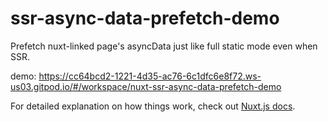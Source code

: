# ssr-async-data-prefetch-demo

Prefetch nuxt-linked page's asyncData just like full static mode even when SSR.

demo: https://cc64bcd2-1221-4d35-ac76-6c1dfc6e8f72.ws-us03.gitpod.io/#/workspace/nuxt-ssr-async-data-prefetch-demo

For detailed explanation on how things work, check out [Nuxt.js docs](https://nuxtjs.org).
